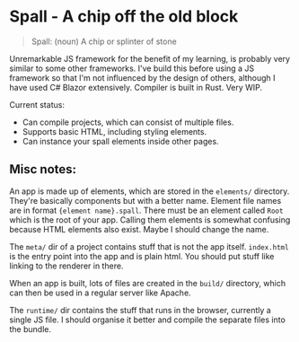 # Spall - A chip off the old block

> Spall: (noun) A chip or splinter of stone

Unremarkable JS framework for the benefit of my learning, is probably very similar to some other frameworks. I've build this before using a JS framework so that I'm not influenced by the design of others, although I have used C# Blazor extensively. Compiler is built in Rust. Very WIP.

Current status:
- Can compile projects, which can consist of multiple files.
- Supports basic HTML, including styling elements.
- Can instance your spall elements inside other pages.

## Misc notes:

An app is made up of elements, which are stored in the `elements/` directory. They're basically components but with a better name. Element file names are in format `{element name}.spall`. There must be an element called `Root` which is the root of your app. Calling them elements is somewhat confusing because HTML elements also exist. Maybe I should change the name.

The `meta/` dir of a project contains stuff that is not the app itself. `index.html` is the entry point into the app and is plain html. You should put stuff like linking to the renderer in there.

When an app is built, lots of files are created in the `build/` directory, which can then be used in a regular server like Apache.

The `runtime/` dir contains the stuff that runs in the browser, currently a single JS file. I should organise it better and compile the separate files into the bundle.